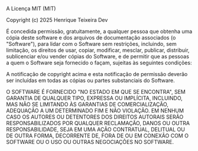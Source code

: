 A Licença MIT (MIT)

Copyright (c) 2025 Henrique Teixeira Dev

É concedida permissão, gratuitamente, a qualquer pessoa que obtenha uma cópia deste software e dos arquivos de documentação associados (o "Software"), para lidar com o Software sem restrições, incluindo, sem limitação, os direitos de usar, copiar, modificar, mesclar, publicar, distribuir, sublicenciar e/ou vender cópias do Software, e de permitir que as pessoas a quem o Software seja fornecido o façam, sujeitas às seguintes condições:

A notificação de copyright acima e esta notificação de permissão deverão ser incluídas em todas as cópias ou partes substanciais do Software.

O SOFTWARE É FORNECIDO "NO ESTADO EM QUE SE ENCONTRA", SEM GARANTIA DE QUALQUER TIPO, EXPRESSA OU IMPLÍCITA, INCLUINDO, MAS NÃO SE LIMITANDO ÀS GARANTIAS DE COMERCIALIZAÇÃO, ADEQUAÇÃO A UM DETERMINADO FIM E NÃO VIOLAÇÃO. EM NENHUM CASO OS AUTORES OU DETENTORES DOS DIREITOS AUTORAIS SERÃO RESPONSABILIZADOS POR QUALQUER RECLAMAÇÃO, DANOS OU OUTRA RESPONSABILIDADE, SEJA EM UMA AÇÃO CONTRATUAL, DELITUAL OU DE OUTRA FORMA, DECORRENTE DE, FORA DE OU EM CONEXÃO COM O SOFTWARE OU O USO OU OUTRAS NEGOCIAÇÕES NO SOFTWARE.
